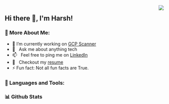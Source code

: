 <img align="right" src="https://visitor-badge.laobi.icu/badge?page_id=peb-peb.peb-peb">

## Hi there 👋, I'm Harsh!

### 🧐 More About Me:

- 🔭 I’m currently working on [GCP Scanner](https://github.com/google/gcp_scanner) 
- 💬 &nbsp; Ask me about anything tech
- 📫 &nbsp; Feel free to ping me on [LinkedIn](https://www.linkedin.com/in/harsh-5a8a45216/)
- 📝 &nbsp; Checkout my [resume](https://docs.google.com/document/d/1cTnWHeDWKt423uFH5sqztFL9c8bpNrykXjekZswl7sY/edit?usp=sharing)
- ⚡ Fun fact: Not all fun facts are True.

### 🔨 Languages and Tools:



### 📊 Github Stats

